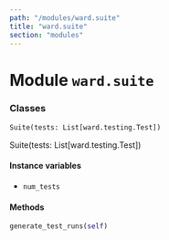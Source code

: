 ```yaml
---
path: "/modules/ward.suite"
title: "ward.suite"
section: "modules"
---
```


Module `ward.suite`
=================

### Classes

```python
Suite(tests: List[ward.testing.Test])
```
Suite(tests: List[ward.testing.Test])

#### Instance variables

* `num_tests` 

#### Methods

```python
generate_test_runs(self)
```